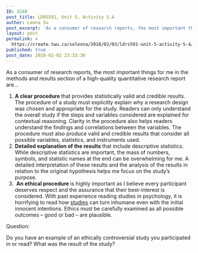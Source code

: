 ```yaml
---
ID: 3248
post_title: LDRS591, Unit 5, Activity 5.4
author: Leona So
post_excerpt: 'As a consumer of research reports, the most important things for me in the methods and results section of a high-quality quantitative research report are&hellip; A clear procedure&nbsp;that provides statistically valid and credible results. The procedure of a study must explicitly explain why a research design was chosen and appropriate for the study. Readers can &hellip; <p><a href="https://create.twu.ca/soleona/2018/02/03/ldrs591-unit-5-activity-5-4/">Continue reading<span> "LDRS591, Unit 5, Activity 5.4"</span></a></p>'
layout: post
permalink: >
  https://create.twu.ca/soleona/2018/02/03/ldrs591-unit-5-activity-5-4/
published: true
post_date: 2018-02-02 23:33:36
---
```

<p>As a consumer of research reports, the most important things for me in the methods and results section of a high-quality quantitative research report are&#8230;</p>
<ol>
<li><strong>A clear procedure </strong>that provides statistically valid and credible results. The procedure of a study must explicitly explain why a research design was chosen and appropriate for the study. Readers can only understand the overall study if the steps and variables considered are explained for contextual reasoning. Clarity in the procedure also helps readers understand the findings and correlations between the variables. The procedure must also produce valid and credible results that consider all possible variables, statistics, and instruments used.</li>
<li><strong>Detailed explanation of the results </strong>that include descriptive statistics. While descriptive statistics are important, the mass of numbers, symbols, and statistic names at the end can be overwhelming for me. A detailed interpretation of these results and the analysis of the results in relation to the original hypothesis helps me focus on the study&#8217;s purpose.</li>
<li> <strong>An ethical procedure </strong>is highly important as I believe every participant deserves respect and the assurance that their best-interest is considered. With past experience reading studies in psychology, it is horrifying to read how <a href="https://www.simplypsychology.org/zimbardo.html">studies</a> can turn inhumane even with the initial innocent intentions. Ethics must be carefully examined as all possible outcomes &#8211; good or bad &#8211; are plausible.</li>
</ol>
<p>Question:</p>
<p>Do you have an example of an ethically controversial study you participated in or read? What was the result of the study?</p>